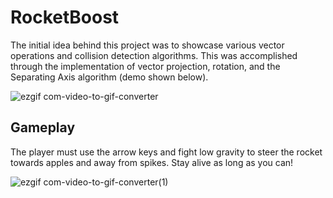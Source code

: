 # RocketBoost
The initial idea behind this project was to showcase various vector operations and collision detection algorithms. 
This was accomplished through the implementation of vector projection, rotation, and the Separating Axis algorithm (demo shown below).


![ezgif com-video-to-gif-converter](https://github.com/user-attachments/assets/007b955a-ed64-4648-b439-a4c9b10d77e5)

## Gameplay
The player must use the arrow keys and fight low gravity to steer the rocket towards apples and away from spikes.
Stay alive as long as you can!

![ezgif com-video-to-gif-converter(1)](https://github.com/user-attachments/assets/89b790f8-e8cf-4e09-be1e-b7152012a3de)


